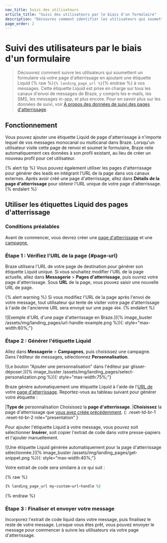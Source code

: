 ```yaml
---
nav_title: Suivi des utilisateurs
article_title: "Suivi des utilisateurs par le biais d'un formulaire"
description: "Découvrez comment identifier les utilisateurs qui soumettent un formulaire via votre page de destination en ajoutant une étiquette Liquid à vos messages."
page_order: 2
---
```


# Suivi des utilisateurs par le biais d'un formulaire

> Découvrez comment suivre les utilisateurs qui soumettent un formulaire via votre page d'atterrissage en ajoutant une étiquette Liquid {% raw %}`{% landing_page_url %}`{% endraw %} à vos messages. Cette étiquette Liquid est prise en charge sur tous les canaux d'envoi de messages de Braze, y compris les e-mails, les SMS, les messages in-app, et plus encore. Pour en savoir plus sur les données de suivi, voir [À propos des données de suivi des pages d'atterrissage]({{site.baseurl}}/user_guide/engagement_tools/landing_pages/about_tracking_data).

## Fonctionnement

Vous pouvez ajouter une étiquette Liquid de page d'atterrissage à n'importe lequel de vos messages monocanal ou multicanal dans Braze. Lorsqu'un utilisateur visite cette page de renvoi et soumet le formulaire, Braze relie automatiquement ces données à son profil existant, au lieu de créer un nouveau profil pour cet utilisateur.

{% alert tip %}
Vous pouvez également utiliser les pages d'atterrissage pour générer des leads en intégrant l'URL de la page dans vos canaux externes. Après avoir créé une page d'atterrissage, allez dans **Détails de la page d'atterrissage** pour obtenir l'URL unique de votre page d'atterrissage.
{% endalert %}

## Utiliser les étiquettes Liquid des pages d'atterrissage

### Conditions préalables

Avant de commencer, vous devrez créer une [page d'atterrissage]({{site.baseurl}}/user_guide/engagement_tools/landing_pages/creating_pages/) et une [campagne.]({{site.baseurl}}/user_guide/engagement_tools/campaigns/building_campaigns/creating_campaign/)

### Étape 1 : Vérifiez l'URL de la page {#page-url}

Braze utilisera l'URL de votre page de destination pour générer son étiquette Liquid unique. Si vous souhaitez modifier l'URL de la page actuelle, allez dans **Messagerie** > **Pages d'atterrissage**, puis ouvrez votre page d'atterrissage. Sous **URL** de la page, vous pouvez saisir une nouvelle URL de page.

{% alert warning %}
Si vous modifiez l'URL de la page après l'envoi de votre message, tout utilisateur qui tente de visiter votre page d'atterrissage à l'aide de l'ancienne URL sera envoyé sur une page `404`.
{% endalert %}

![Exemple d'URL d'une page d'atterrissage en Braze.]({% image_buster /assets/img/landing_pages/url-handle-example.png %}){: style="max-width:80%;"}

### Étape 2 : Générer l'étiquette Liquid

Allez dans **Messagerie** > **Campagnes**, puis choisissez une campagne. Dans l'éditeur de messages, sélectionnez **Personnalisation**.

![Le bouton "Ajouter une personnalisation" dans l'éditeur par glisser-déposer.]({% image_buster /assets/img/landing_pages/select-personalization.png %}){: style="max-width:75%;"}

Braze génère automatiquement une étiquette Liquid à l'aide de l'[URL de](#page-url) votre [page d'atterrissage](#page-url). Reportez-vous au tableau suivant pour générer votre étiquette :

\|**Type de** personnalisation Choisissez la **page d'atterrissage**.
\|**Choisissez** la page d'atterrissage que [vous avez créée précédemment](#prerequisites).
{: .reset-td-br-1 .reset-td-br-2 role="presentation" }

Pour ajouter l'étiquette Liquid à votre message, vous pouvez soit sélectionner **Insérer**, soit copier l'extrait de code dans votre presse-papiers et l'ajouter manuellement.

![Une étiquette Liquid générée automatiquement pour la page d'atterrissage sélectionnée.]({% image_buster /assets/img/landing_pages/get-snippet.png %}){: style="max-width:40%;"}

Votre extrait de code sera similaire à ce qui suit :

{% raw %}
```ruby
{% landing_page_url my-custom-url-handle %}
```
{% endraw %}

### Étape 3 : Finaliser et envoyer votre message

Incorporez l'extrait de code liquid dans votre message, puis finalisez le reste de votre message. Lorsque vous êtes prêt, vous pouvez envoyer le message pour commencer à suivre les utilisateurs via votre page d'atterrissage.
